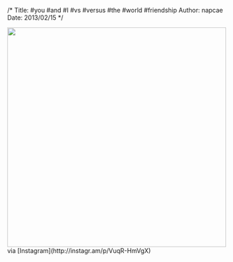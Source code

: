 /*
Title: #you #and #I #vs #versus #the #world #friendship
Author: napcae
Date: 2013/02/15
*/

<img src="http://distilleryimage3.s3.amazonaws.com/5fc30a9676fa11e2bbaa22000a1fb198_7.jpg" width="500" class="img-polaroid"/>  
via [Instagram](http://instagr.am/p/VuqR-HmVgX)